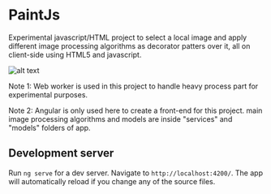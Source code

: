 # PaintJs

Experimental javascript/HTML project to select a local image and apply different image processing algorithms as decorator patters over it, all on client-side using HTML5 and javascript.

![alt text](https://ernsjg.db.files.1drv.com/y4poRKcHW8NZi-UbuSAvH4ysqeTwlS6SRNGFLE1mSzz7bAEVaCblreGfQy0cs7_DBUuhNtgSf3_QgrH8Y5VSS0bjhRHqu4ecahE104JdzL972sWKDIteCm9cNnswPPfOSX8H8SP8vBEQXqIvBf_KtNACPiXzx9uWHNvkf4bbAQvGxIgAS1liFXCCnPwv8MSawxFle-3LhGD_GSFIz4J7T_LdQ/out.gif?psid=1)

Note 1: Web worker is used in this project to handle heavy process part for experimental purposes.

Note 2: Angular is only used here to create a front-end for this project. main image processing algorithms and models are inside "services" and "models" folders of app.

## Development server

Run `ng serve` for a dev server. Navigate to `http://localhost:4200/`. The app will automatically reload if you change any of the source files.
